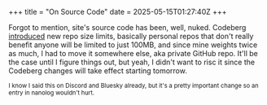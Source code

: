 +++
title = "On Source Code"
date = 2025-05-15T01:27:40Z
+++

Forgot to mention, site's source code has been, well, nuked. Codeberg [introduced](https://blog.codeberg.org/new-storage-limits-on-codeberg-what-you-need-to-know.html) new repo size limits, basically personal repos that don't really benefit anyone will be limited to just 100MB, and since mine weights twice as much, I had to move it somewhere else, aka private GitHub repo. It'll be the case until I figure things out, but yeah, I didn't want to risc it since the Codeberg changes will take effect starting tomorrow.

<small>I know I said this on Discord and Bluesky already, but it's a pretty important change so an entry in nanolog wouldn't hurt.</small>
